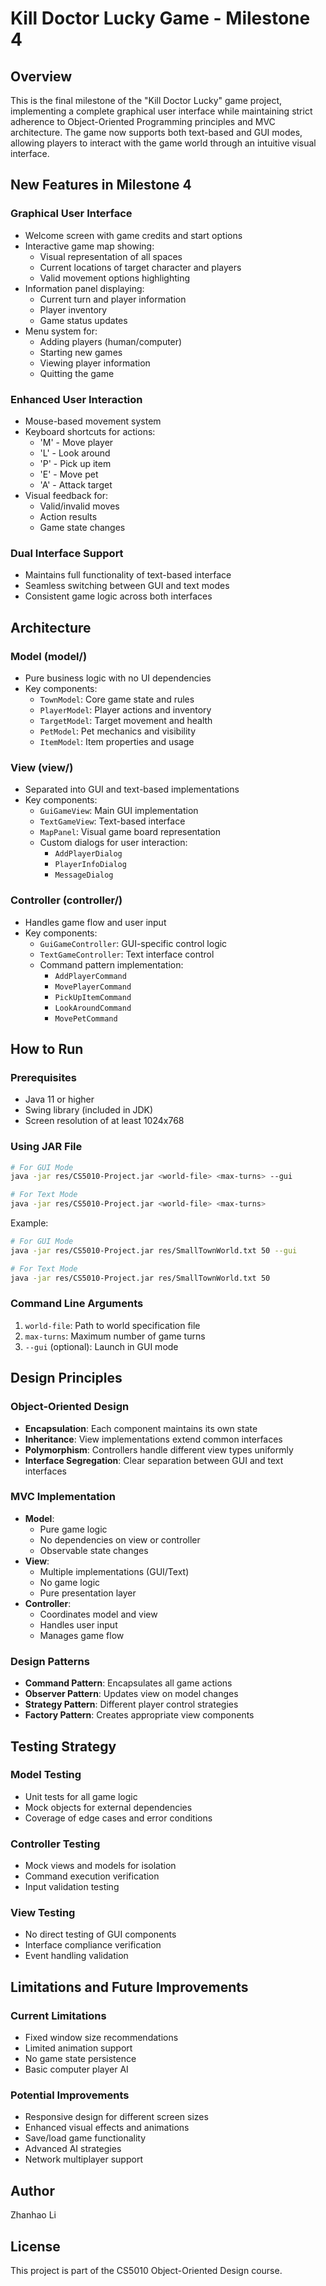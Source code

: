 # Kill Doctor Lucky Game - Milestone 4

## Overview

This is the final milestone of the "Kill Doctor Lucky" game project, implementing a complete graphical user interface
while maintaining strict adherence to Object-Oriented Programming principles and MVC architecture. The game now supports
both text-based and GUI modes, allowing players to interact with the game world through an intuitive visual interface.

## New Features in Milestone 4

### Graphical User Interface

- Welcome screen with game credits and start options
- Interactive game map showing:
    - Visual representation of all spaces
    - Current locations of target character and players
    - Valid movement options highlighting
- Information panel displaying:
    - Current turn and player information
    - Player inventory
    - Game status updates
- Menu system for:
    - Adding players (human/computer)
    - Starting new games
    - Viewing player information
    - Quitting the game

### Enhanced User Interaction

- Mouse-based movement system
- Keyboard shortcuts for actions:
    - 'M' - Move player
    - 'L' - Look around
    - 'P' - Pick up item
    - 'E' - Move pet
    - 'A' - Attack target
- Visual feedback for:
    - Valid/invalid moves
    - Action results
    - Game state changes

### Dual Interface Support

- Maintains full functionality of text-based interface
- Seamless switching between GUI and text modes
- Consistent game logic across both interfaces

## Architecture

### Model (model/)

- Pure business logic with no UI dependencies
- Key components:
    - `TownModel`: Core game state and rules
    - `PlayerModel`: Player actions and inventory
    - `TargetModel`: Target movement and health
    - `PetModel`: Pet mechanics and visibility
    - `ItemModel`: Item properties and usage

### View (view/)

- Separated into GUI and text-based implementations
- Key components:
    - `GuiGameView`: Main GUI implementation
    - `TextGameView`: Text-based interface
    - `MapPanel`: Visual game board representation
    - Custom dialogs for user interaction:
        - `AddPlayerDialog`
        - `PlayerInfoDialog`
        - `MessageDialog`

### Controller (controller/)

- Handles game flow and user input
- Key components:
    - `GuiGameController`: GUI-specific control logic
    - `TextGameController`: Text interface control
    - Command pattern implementation:
        - `AddPlayerCommand`
        - `MovePlayerCommand`
        - `PickUpItemCommand`
        - `LookAroundCommand`
        - `MovePetCommand`

## How to Run

### Prerequisites

- Java 11 or higher
- Swing library (included in JDK)
- Screen resolution of at least 1024x768

### Using JAR File

```bash
# For GUI Mode
java -jar res/CS5010-Project.jar <world-file> <max-turns> --gui

# For Text Mode
java -jar res/CS5010-Project.jar <world-file> <max-turns>
```

Example:

```bash
# For GUI Mode
java -jar res/CS5010-Project.jar res/SmallTownWorld.txt 50 --gui

# For Text Mode
java -jar res/CS5010-Project.jar res/SmallTownWorld.txt 50
```

### Command Line Arguments

1. `world-file`: Path to world specification file
2. `max-turns`: Maximum number of game turns
3. `--gui` (optional): Launch in GUI mode

## Design Principles

### Object-Oriented Design

- **Encapsulation**: Each component maintains its own state
- **Inheritance**: View implementations extend common interfaces
- **Polymorphism**: Controllers handle different view types uniformly
- **Interface Segregation**: Clear separation between GUI and text interfaces

### MVC Implementation

- **Model**:
    - Pure game logic
    - No dependencies on view or controller
    - Observable state changes
- **View**:
    - Multiple implementations (GUI/Text)
    - No game logic
    - Pure presentation layer
- **Controller**:
    - Coordinates model and view
    - Handles user input
    - Manages game flow

### Design Patterns

- **Command Pattern**: Encapsulates all game actions
- **Observer Pattern**: Updates view on model changes
- **Strategy Pattern**: Different player control strategies
- **Factory Pattern**: Creates appropriate view components

## Testing Strategy

### Model Testing

- Unit tests for all game logic
- Mock objects for external dependencies
- Coverage of edge cases and error conditions

### Controller Testing

- Mock views and models for isolation
- Command execution verification
- Input validation testing

### View Testing

- No direct testing of GUI components
- Interface compliance verification
- Event handling validation

## Limitations and Future Improvements

### Current Limitations

- Fixed window size recommendations
- Limited animation support
- No game state persistence
- Basic computer player AI

### Potential Improvements

- Responsive design for different screen sizes
- Enhanced visual effects and animations
- Save/load game functionality
- Advanced AI strategies
- Network multiplayer support

## Author

Zhanhao Li

## License

This project is part of the CS5010 Object-Oriented Design course.
